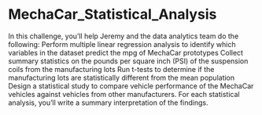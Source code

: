 # MechaCar_Statistical_Analysis
In this challenge, you’ll help Jeremy and the data analytics team do the following:  Perform multiple linear regression analysis to identify which variables in the dataset predict the mpg of MechaCar prototypes Collect summary statistics on the pounds per square inch (PSI) of the suspension coils from the manufacturing lots Run t-tests to determine if the manufacturing lots are statistically different from the mean population Design a statistical study to compare vehicle performance of the MechaCar vehicles against vehicles from other manufacturers. For each statistical analysis, you’ll write a summary interpretation of the findings.

